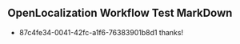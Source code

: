 ## OpenLocalization Workflow Test MarkDown
* 87c4fe34-0041-42fc-a1f6-76383901b8d1 
thanks!<!--HONumber=Mar16_HO3-->
